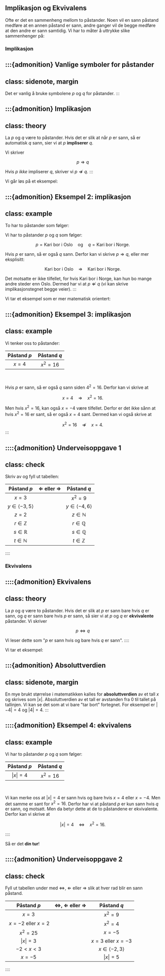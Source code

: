 ## Implikasjon og Ekvivalens

Ofte er det en sammenheng mellom to påstander. Noen vil en sann påstand medføre at en annen påstand er sann, andre ganger vil de begge medføre at den andre er sann samtidig. Vi har to måter å uttrykke slike sammenhenger på: 


### Implikasjon

:::{admonition} Vanlige symboler for påstander
---
class: sidenote, margin
---
Det er vanlig å bruke symbolene $p$ og $q$ for påstander. 
:::

:::{admonition} Implikasjon
---
class: theory
---
La $p$ og $q$ være to påstander. Hvis det er slik at når $p$ er sann, så er automatisk $q$ sann, sier vi at $p$ **impliserer** $q$. 

Vi skriver

$$
p \Rightarrow q
$$

Hvis $p$ *ikke* impliserer $q$, skriver vi $p \not \Rightarrow q$.
:::

Vi går løs på et eksempel:

:::{admonition} Eksempel 2: implikasjon
---
class: example
---
To har to påstander som følger:

Vi har to påstander $p$ og $q$ som følger:

$$
p = \text{Kari bor i Oslo} \quad \text{og} \quad q = \text{Kari bor i Norge}.
$$

Hvis $p$ er sann, så er også $q$ sann. Derfor kan vi skrive $p \Rightarrow q$, eller mer eksplisitt:

$$
\text{Kari bor i Oslo} \quad \Rightarrow \quad \text{Kari bor i Norge}.
$$

Det motsatte er ikke tilfellet, for hvis Kari bor i Norge, kan hun bo mange andre steder enn Oslo. Dermed har vi at $p \not \Leftarrow q$ (vi kan skrive implikasjonstegnet begge veier).
:::

Vi tar et eksempel som er mer matematisk orientert:

:::{admonition} Eksempel 3: implikasjon
---
class: example
---
Vi tenker oss to påstander:

| Påstand $p$ | Påstand $q$ |
|:-----------:|:-----------:|
| $x = 4$ | $x^2 = 16$ |

<br>

Hvis $p$ er sann, så er også $q$ sann siden $4^2 = 16$. Derfor kan vi skrive at 

$$
x = 4 \quad \Rightarrow \quad x^2 = 16.
$$

Men hvis $x^2 = 16$, kan også $x = -4$ være tilfellet. Derfor er det ikke sånn at hvis $x^2 = 16$ er sant, så er også $x = 4$ sant. Dermed kan vi også skrive at 

$$
x^2 = 16 \quad \not \Rightarrow \quad x = 4.
$$
:::


::::{admonition} Underveisoppgave 1
---
class: check
---
Skriv av og fyll ut tabellen: 

| Påstand $p$ |  $\Leftarrow$ eller $\Rightarrow$| Påstand $q$ |
|:-----------:|:----------------------------------:|:-----------:|
| $x = 3$ |  | $x^2 = 9$ |
| $y \in \langle -3, 5 \rangle$ |  | $y \in \langle -4, 6\rangle$ |
| $z = 2$ |  | $z \in \mathbb{N}$ |
| $r \in \mathbb{Z}$ |  | $r \in \mathbb{Q}$ |
| $s \in \mathbb{R}$ |  | $s \in \mathbb{Q}$ |
| $t \in \mathbb{N}$ |  | $t \in \mathbb{Z}$ |
::::

### Ekvivalens

::::{admonition} Ekvivalens
---
class: theory
---
La $p$ og $q$ være to påstander. Hvis det er slik at $p$ er sann bare hvis $q$ er sann, og $q$ er sann bare hvis $p$ er sann, så sier vi at $p$ og $q$ er **ekvivalente** påstander.
Vi skriver

$$
p \Leftrightarrow q
$$

Vi leser dette som "$p$ er sann hvis og bare hvis $q$ er sann".
::::


Vi tar et eksempel:

:::{admonition} Absoluttverdien
---
class: sidenote, margin
---
En mye brukt størrelse i matematikken kalles for **absoluttverdien** av et tall $x$ og skrives som $|x|$. Absoluttverdien av et tall er avstanden fra $0$ til tallet på tallinjen. Vi kan se det som at vi bare "tar bort" fortegnet. For eksempel er $|-4| = 4$ og $|4| = 4$.
:::

::::{admonition} Eksempel 4: ekvivalens
---
class: example
---
Vi har to påstander $p$ og $q$ som følger:

| Påstand $p$ | Påstand $q$ |
|:-----------:|:-----------:|
| $\|x\| = 4$ | $x^2 = 16$ |

<br>

Vi kan merke oss at $|x| = 4$ er sann hvis og bare hvis $x = 4$ eller $x = -4$. Men det samme er sant for $x^2 = 16$. Derfor har vi at påstand $p$ er kun sann hvis $q$ er sann, og motsatt. Men da betyr dette at de to påstandene er ekvivalente. Derfor kan vi skrive at 

$$
|x| = 4 \quad \Leftrightarrow \quad x^2 = 16.
$$

::::

Så er det **din tur**!

::::{admonition} Underveisoppgave 2
---
class: check
---
Fyll ut tabellen under med $\Leftrightarrow$, $\Leftarrow$ eller $\Rightarrow$ slik at hver rad blir en sann påstand.

| Påstand $p$ |  $\Leftrightarrow$, $\Leftarrow$ eller $\Rightarrow$ | Påstand $q$ |
|:-----------:|:-------------------------------------------------------:|:-----------:|
| $x = 3$ |  | $x^2 = 9$ |
| $x = -2$ eller $x = 2$ |  | $x^2 = 4$ |
| $x^2 = 25$ |  | $x = -5$ |
| $\|x\| = 3$ |  | $x = 3$ eller $x = -3$ |
| $-2 < x < 3$ | | $x \in \langle -2, 3 \rangle$ |
| $x = -5$ |  | $\|x\| = 5$ |

::::



